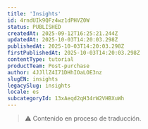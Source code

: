 ```yaml
---
title: 'Insights'
id: 4rndUIk9QFz4wz1dPHVZ0W
status: PUBLISHED
createdAt: 2025-09-12T16:25:21.244Z
updatedAt: 2025-10-03T14:20:03.298Z
publishedAt: 2025-10-03T14:20:03.298Z
firstPublishedAt: 2025-10-03T14:20:03.298Z
contentType: tutorial
productTeam: Post-purchase
author: 4JJllZ4I71DHhIOaLOE3nz
slugEN: insights
legacySlug: insights
locale: es
subcategoryId: 13xAeqd2qH34rW2VHBXuWh
---
```


> ⚠️ Contenido en proceso de traducción.
